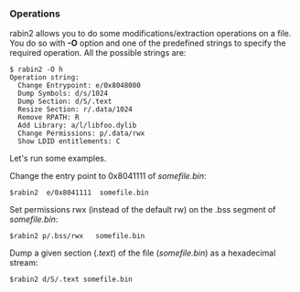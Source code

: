 ### Operations

rabin2 allows you to do some modifications/extraction operations on a file. You do so with **-O** option 
and one of the predefined strings to specify the required operation. All the possible strings are:

```
$ rabin2 -O h
Operation string:
  Change Entrypoint: e/0x8048000
  Dump Symbols: d/s/1024
  Dump Section: d/S/.text
  Resize Section: r/.data/1024
  Remove RPATH: R
  Add Library: a/l/libfoo.dylib
  Change Permissions: p/.data/rwx
  Show LDID entitlements: C
```
Let's run some examples.

Change the entry point to 0x8041111 of *somefile.bin*:

``` $rabin2  e/0x8041111  somefile.bin ```

Set permissions rwx (instead of the default rw) on the .bss segment of *somefile.bin*:

```$rabin2 p/.bss/rwx   somefile.bin```

Dump a given section (*.text*) of the file (*somefile.bin*) as a hexadecimal stream:

```$rabin2 d/S/.text somefile.bin```
